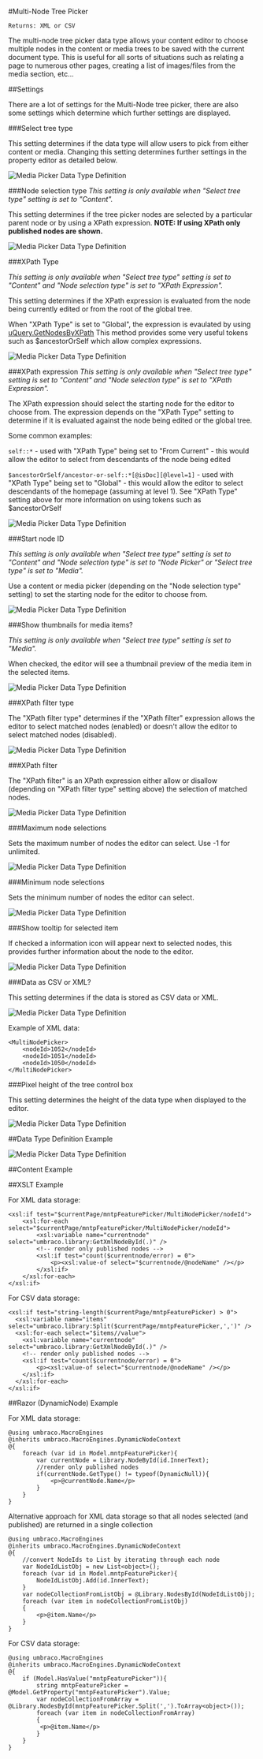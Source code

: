 #Multi-Node Tree Picker

`Returns: XML or CSV`

The multi-node tree picker data type allows your content editor to choose multiple nodes in the content or media trees to be saved with the current document type. This is useful for all sorts of situations such as relating a page to numerous other pages, creating a list of images/files from the media section, etc...

##Settings

There are a lot of settings for the Multi-Node tree picker, there are also some settings which determine which further settings are displayed.

###Select tree type

This setting determines if the data type will allow users to pick from either content or media. Changing this setting determines further settings in the property editor as detailed below.

![Media Picker Data Type Definition](images/MNTP-Settings-SelectTree.jpg?raw=true)

###Node selection type 
*This setting is only available when "Select tree type" setting is set to "Content".*

This setting determines if the tree picker nodes are selected by a particular parent node or by using a XPath expression. **NOTE: If using XPath only published nodes are shown.**

![Media Picker Data Type Definition](images/MNTP-Settings-NodeSelectionType.jpg?raw=true) 

###XPath Type

*This setting is only available when "Select tree type" setting is set to "Content" and "Node selection type" is set to "XPath Expression".*

This setting determines if the XPath expression is evaluated from the node being currently edited or from the root of the global tree.

When "XPath Type" is set to "Global", the expression is evaulated by using [uQuery.GetNodesByXPath](../../../../Reference/Querying/uQuery/Content/Nodes.md) This method provides some very useful tokens such as $ancestorOrSelf which allow complex expressions.

![Media Picker Data Type Definition](images/MNTP-Settings-XPathType.jpg?raw=true) 

###XPath expression
*This setting is only available when "Select tree type" setting is set to "Content" and "Node selection type" is set to "XPath Expression".*

The XPath expression should select the starting node for the editor to choose from. The expression depends on the "XPath Type" setting to determine if it is evaluated against the node being edited or the global tree.

Some common examples:

`self::*` - used with "XPath Type" being set to "From Current" - this would allow the editor to select from descendants of the node being edited

`$ancestorOrSelf/ancestor-or-self::*[@isDoc][@level=1]` - used with "XPath Type" being set to "Global" - this would allow the editor to select descendants of the homepage (assuming at level 1). See "XPath Type" setting above for more information on using tokens such as $ancestorOrSelf

![Media Picker Data Type Definition](images/MNTP-Settings-XPathExpression.jpg?raw=true) 

###Start node ID

*This setting is only available when "Select tree type" setting is set to "Content" and "Node selection type" is set to "Node Picker" or "Select tree type" is set to "Media".*

Use a content or media picker (depending on the "Node selection type" setting) to set the starting node for the editor to choose from.

![Media Picker Data Type Definition](images/MNTP-Settings-StartNodeID.jpg?raw=true) 

###Show thumbnails for media items?

*This setting is only available when "Select tree type" setting is set to "Media".*

When checked, the editor will see a thumbnail preview of the media item in the selected items.

![Media Picker Data Type Definition](images/MNTP-Settings-Thumbs.jpg?raw=true) 

###XPath filter type

The "XPath filter type" determines if the "XPath filter" expression allows the editor to select matched nodes (enabled) or  doesn't allow the editor to select matched nodes (disabled).

![Media Picker Data Type Definition](images/MNTP-Settings-XPathFilterType.jpg?raw=true) 

###XPath filter

The "XPath filter" is an XPath expression either allow or disallow (depending on "XPath filter type" setting above) the selection of matched nodes.  

![Media Picker Data Type Definition](images/MNTP-Settings-XPathFilter.jpg?raw=true) 

###Maximum node selections

Sets the maximum number of nodes the editor can select. Use -1 for unlimited.

![Media Picker Data Type Definition](images/MNTP-Settings-MaxNodes.jpg?raw=true) 

###Minimum node selections

Sets the minimum number of nodes the editor can select.

![Media Picker Data Type Definition](images/MNTP-Settings-MinNodes.jpg?raw=true) 

###Show tooltip for selected item

If checked a information icon will appear next to selected nodes, this provides further information about the node to the editor.

![Media Picker Data Type Definition](images/MNTP-Settings-Tooltip.jpg?raw=true) 

###Data as CSV or XML?

This setting determines if the data is stored as CSV data or XML.

![Media Picker Data Type Definition](images/MNTP-Settings-Tooltip.jpg?raw=true) 

Example of XML data:
  
	<MultiNodePicker>
		<nodeId>1052</nodeId>
		<nodeId>1051</nodeId>
		<nodeId>1050</nodeId>
	</MultiNodePicker>

###Pixel height of the tree control box

This setting determines the height of the data type when displayed to the editor.

![Media Picker Data Type Definition](images/MNTP-Settings-Height.jpg?raw=true)

##Data Type Definition Example

![Media Picker Data Type Definition](images/MNTP-DataType.jpg?raw=true)

##Content Example 

##XSLT Example

For XML data storage:

	<xsl:if test="$currentPage/mntpFeaturePicker/MultiNodePicker/nodeId">
		<xsl:for-each select="$currentPage/mntpFeaturePicker/MultiNodePicker/nodeId">
			<xsl:variable name="currentnode" select="umbraco.library:GetXmlNodeById(.)" />
			<!-- render only published nodes -->
			<xsl:if test="count($currentnode/error) = 0">			
				<p><xsl:value-of select="$currentnode/@nodeName" /></p>
			</xsl:if>			
		</xsl:for-each>
	</xsl:if>

For CSV data storage:

	<xsl:if test="string-length($currentPage/mntpFeaturePicker) > 0">  
	  <xsl:variable name="items" select="umbraco.library:Split($currentPage/mntpFeaturePicker,',')" />  
	  <xsl:for-each select="$items//value">
	  	<xsl:variable name="currentnode" select="umbraco.library:GetXmlNodeById(.)" />
		<!-- render only published nodes -->
		<xsl:if test="count($currentnode/error) = 0">			
			<p><xsl:value-of select="$currentnode/@nodeName" /></p>
		</xsl:if>		  		  		
	  </xsl:for-each>	  
	</xsl:if>

##Razor (DynamicNode) Example

For XML data storage:

	@using umbraco.MacroEngines
	@inherits umbraco.MacroEngines.DynamicNodeContext
	@{
		foreach (var id in Model.mntpFeaturePicker){
			var currentNode = Library.NodeById(id.InnerText);			
			//render only published nodes
			if(currentNode.GetType() != typeof(DynamicNull)){
				<p>@currentNode.Name</p>	
			}				
		}
	}

Alternative approach for XML data storage so that all nodes selected (and published) are returned in a single collection

	@using umbraco.MacroEngines
	@inherits umbraco.MacroEngines.DynamicNodeContext
	@{  
	    //convert NodeIds to List by iterating through each node
	    var NodeIdListObj = new List<object>();    
	    foreach (var id in Model.mntpFeaturePicker){
	        NodeIdListObj.Add(id.InnerText);
	    }
	    var nodeCollectionFromListObj = @Library.NodesById(NodeIdListObj);
	    foreach (var item in nodeCollectionFromListObj)
	    {
	        <p>@item.Name</p>   
	    }   
	}

For CSV data storage:

	@using umbraco.MacroEngines
	@inherits umbraco.MacroEngines.DynamicNodeContext
	@{
		if (Model.HasValue("mntpFeaturePicker")){
		    string mntpFeaturePicker = @Model.GetProperty("mntpFeaturePicker").Value;
		    var nodeCollectionFromArray = @Library.NodesById(mntpFeaturePicker.Split(',').ToArray<object>());  
		    foreach (var item in nodeCollectionFromArray)
		    {
		     <p>@item.Name</p>   
		    }                        
		}
	}
